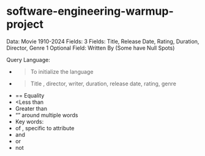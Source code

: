 # software-engineering-warmup-project
Data: Movie 1910-2024
Fields: 
3 Fields: Title, Release Date, Rating, Duration, Director, Genre 
1 Optional Field:  Written By (Some have Null Spots) 

Query Language: 
- >To initialize the language
- >Title , director, writer, duration, release date, rating, genre 
- == Equality 
- <Less than
- Greater than
- “”  around multiple words 
- Key words:
- of , specific to attribute 
- and 
- or 
- not 
